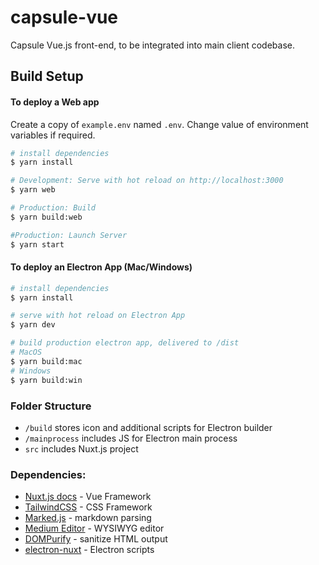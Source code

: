 # capsule-vue

Capsule Vue.js front-end, to be integrated into main client codebase.

## Build Setup

#### To deploy a Web app

Create a copy of `example.env` named `.env`. Change value of environment variables if required.

```bash
# install dependencies
$ yarn install

# Development: Serve with hot reload on http://localhost:3000
$ yarn web

# Production: Build
$ yarn build:web

#Production: Launch Server
$ yarn start
```

#### To deploy an Electron App (Mac/Windows)

```bash
# install dependencies
$ yarn install

# serve with hot reload on Electron App
$ yarn dev

# build production electron app, delivered to /dist
# MacOS
$ yarn build:mac
# Windows
$ yarn build:win
```

### Folder Structure

- `/build` stores icon and additional scripts for Electron builder
- `/mainprocess` includes JS for Electron main process
- `src` includes Nuxt.js project

### Dependencies:

- [Nuxt.js docs](https://nuxtjs.org) - Vue Framework
- [TailwindCSS](https://tailwindcss.com) - CSS Framework
- [Marked.js](https://marked.js.org/) - markdown parsing
- [Medium Editor](https://github.com/yabwe/medium-editor) - WYSIWYG editor
- [DOMPurify](https://github.com/cure53/DOMPurify) - sanitize HTML output
- [electron-nuxt](https://github.com/webspaceteam/electron-nuxt) - Electron scripts

